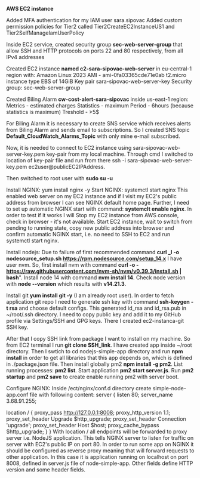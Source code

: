 **AWS EC2 instance**

Added MFA authentication for my IAM user sara.sipovac
Added custom permission policies for Tier2 called Tier2CreateEC2InstanceUS1 and Tier2SelfManageIamUserPolicy

Inside EC2 service, created security group **sec-web-server-group** that allow SSH and HTTP protocols
on ports 22 and 80 respectively, from all IPv4 addresses

Created EC2 instance **named c2-sara-sipovac-web-server** in eu-central-1 region with:
Amazon Linux 2023 AMI - ami-0fa03365cde71e0ab
t2.micro  instance type
EBS of 14GiB
Key pair sara-sipovac-web-server-key
Security group: sec-web-server-group

Created Biling Alarm **cw-cost-alert-sara-sipovac** inside us-east-1 region:
Metrics - estimated charges
Statistics - maximum
Period - 6hours (because statistics is maximum)
Treshold - >5$

For Biling Alarm it is necessary to create SNS service which receives alerts from Biling Alarm
and sends email to subscriptions.
So I created SNS topic **Default_CloudWatch_Alarms_Topic** with only mine e-mail subscribed.

Now, it is needed to connect to EC2 instance using sara-sipovac-web-server-key.pem key-pair from my local machine.
Through cmd I switched to location of key-pair file and run from there ssh -i sara-sipovac-web-server-key.pem ec2user@publicEC2IPAddress.

Then switched to root user with **sudo su -u**

Install NGINX: yum install nginx -y
Start NGINX: systemctl start nginx
This enabled web server on my EC2 instance and if I visit my EC2's public address from browser I can see NGINX default home page.
Further, I need to set up automatic NGINX start with command: **systemclt enable nginx**.
In order to test if it works I will Stop my EC2 instance from AWS console, check in browser - it's not available.
Start EC2 instance, wait to switch from pending to running state, copy new public address into browser and confirm automatic NGINX start,
i.e. no need to SSH to EC2 and run systemctl start nginx.

Install nodejs:
Due to failure of first recommended command **curl _l -o nodesource_setup.sh https://rpm.nodesource.com/setup_14.x**
I have user nvm.
So, first install nvm  with command **curl -o -https://raw.githubusercontent.com/nvm-sh/nvm/v0.39.3/install.sh | bash**".
Install node 14 with command **nvm install 14**.
Check node version with **node --version** which results with **v14.21.3**.

Install git **yum install git -y** (I am  already root user).
In order to fetch application git repo I need to generate ssh key with command **ssh-keygen -t rsa** and choose default configs.
 This generated id_rsa and id_rsa.pub in ~/root/.ssh directory.
I need to copy public key and add it to my GitHub profile via Settings/SSH and GPG keys.
There I created ec2-instanca-git SSH key.

After that I copy SSH link from package I want to install on my machine. So from EC2 terminal I run **git clone SSH_link**.
I have created app inside ~/root directory.
Then I swtich to cd nodejs-simple-app directory and run **npm install** in order to get all libraries that this app depends on,
which is defined in ./package.json file.
Then install globally pm2 **npm install -g pm2**.
List running processes: **pm2 list**.
Start application **pm2 start server.js**.
Run **pm2 startup** and **pm2 save** to create enable running pm2 with server boot.

Configure NGINX:
Inside /ect/nginx/conf.d directory create  simple-node-app.conf file with following content:
server {
listen 80;
server_name 3.68.91.255;

location / {
proxy_pass http://127.0.0.1:8008;
proxy_http_version 1.1;
proxy_set_header Upgrade $http_upgrade;
proxy_set_header Connection 'upgrade';
proxy_set_header Host $host;
proxy_cache_bypass $http_upgrade;
}
}
With location / all endpoints will be forwarded to proxy server i.e. NodeJS application.
This tells NGINX server to listen for traffic on server with EC2's public IP on port 80.
In order to run some app on NGINX it should be configured as reverse proxy meaning that will
forward requests to other application. In this case it is application running on
localhost on port 8008, defined in server.js file of node-simple-app. Other fields define
HTTP version and some header fields.






